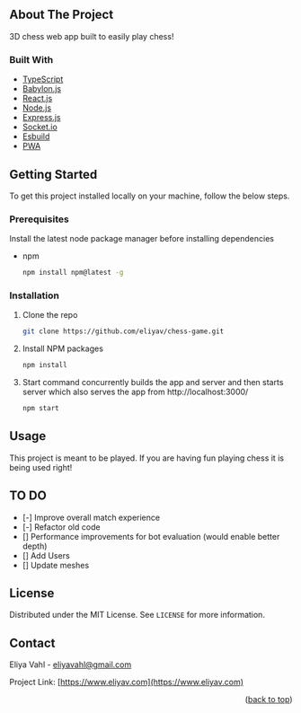 <!-- ABOUT THE PROJECT -->

## About The Project

3D chess web app built to easily play chess!

### Built With

- [TypeScript](https://www.typescriptlang.org)
- [Babylon.js](https://www.babylonjs.com)
- [React.js](https://reactjs.org/)
- [Node.js](https://nodejs.org/en)
- [Express.js](https://expressjs.com)
- [Socket.io](https://socket.io)
- [Esbuild](https://esbuild.github.io)
- [PWA](https://web.dev/progressive-web-apps/)

<!-- GETTING STARTED -->

## Getting Started

To get this project installed locally on your machine, follow the below steps.

### Prerequisites

Install the latest node package manager before installing dependencies

- npm
  ```sh
  npm install npm@latest -g
  ```

### Installation

1. Clone the repo
   ```sh
   git clone https://github.com/eliyav/chess-game.git
   ```
2. Install NPM packages

   ```sh
   npm install
   ```

3. Start command concurrently builds the app and server and then starts server which also serves the app from http://localhost:3000/
   ```js
   npm start
   ```

## Usage

This project is meant to be played. If you are having fun playing chess it is being used right!

## TO DO

- [-] Improve overall match experience
- [-] Refactor old code
- [] Performance improvements for bot evaluation (would enable better depth)
- [] Add Users
- [] Update meshes

## License

Distributed under the MIT License. See `LICENSE` for more information.

## Contact

Eliya Vahl - eliyavahl@gmail.com

Project Link: [https://www.eliyav.com](https://www.eliyav.com)

<p align="right">(<a href="#top">back to top</a>)</p>
